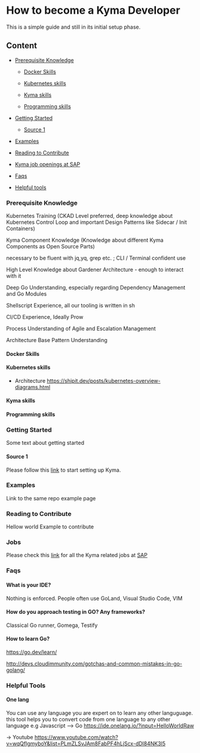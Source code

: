# How to become a Kyma Developer
This is a simple guide and still in its initial setup phase.

## Content


- [Prerequisite Knowledge](#Prerequisite-Knowledge)

  - [Docker Skills](#docker-skills)

  - [Kubernetes skills](#kubernetes-skills)
  
  - [Kyma skills](#kyma-skills)
  
  - [Programming skills](#programming-skills)
  
- [Getting Started](#Getting-Started)
  - [Source 1](#source-1)  
- [Examples](#Examples)
- [Reading to Contribute](#ready)
  
- [Kyma job openings at SAP](#Jobs)

- [Faqs](#faqs)
- [Helpful tools](#Helpful-Tools) 
  
  

### Prerequisite Knowledge

Kubernetes Training (CKAD Level preferred, deep knowledge about Kubernetes Control Loop and important Design Patterns like Sidecar / Init Containers)

Kyma Component Knowledge (Knowledge about different Kyma Components as Open Source Parts)

necessary to be fluent with jq,yq, grep etc. ; CLI / Terminal confident use

High Level Knowledge about Gardener Architecture - enough to interact with it

Deep Go Understanding, especially regarding Dependency Management and Go Modules

Shellscript Experience, all our tooling is written in sh

CI/CD Experience, Ideally Prow

Process Understanding of Agile and Escalation Management

Architecture Base Pattern Understanding

#### Docker Skills

#### Kubernetes skills 

  - Architecture
      https://shipit.dev/posts/kubernetes-overview-diagrams.html

#### Kyma skills

#### Programming skills

### Getting Started
   Some text about getting started 

#### Source 1
   Please follow this [link](https://kyma-project.io/docs/kyma/latest/02-get-started/) to start setting up Kyma.

### Examples
  Link to the same repo example page 
### Reading to Contribute
  Hellow world Example to contribute
### Jobs

Please check this [link](https://jobs.sap.com/search/?createNewAlert=false&q=%23kymaopensource&optionsFacetsDD_department=&optionsFacetsDD_customfield3=&optionsFacetsDD_country=&locationsearch=) for all the Kyma related jobs at [SAP](https://www.sap.com/about/careers.html)

### Faqs

#### What is your IDE?
 
 Nothing is enforced. People often use GoLand, Visual Studio Code, VIM 

#### How do you approach testing in GO? Any frameworks?
Classical Go runner, Gomega, Testify

#### How to learn Go?
https://go.dev/learn/

http://devs.cloudimmunity.com/gotchas-and-common-mistakes-in-go-golang/

### Helpful Tools
#### One lang
You can use any language you are expert on to learn any other languguage. this tool helps you to convert code from one language to any other language e.g Javascript --> Go 
https://ide.onelang.io/?input=HelloWorldRaw

-> Youtube 
https://www.youtube.com/watch?v=wqQflgmyboY&list=PLmZLSvJAm8FabPF4hLjScx-dDl84NK3l5
